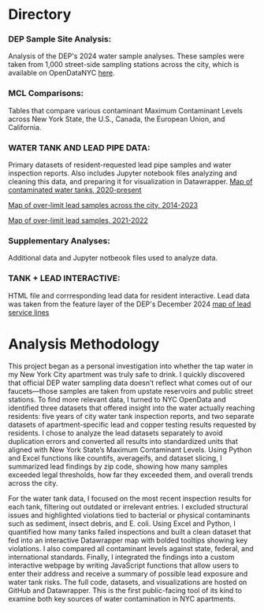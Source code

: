 # Directory

### **DEP Sample Site Analysis**: 
Analysis of the DEP's 2024 water sample analyses. These samples were taken from 1,000 street-side sampling stations across the city, which is available on OpenDataNYC [here](https://data.cityofnewyork.us/Environment/Drinking-Water-Quality-Distribution-Monitoring-Dat/bkwf-xfky/data_preview).

### **MCL Comparisons**: 
Tables that compare various contaminant Maximum Contaminant Levels across New York State, the U.S., Canada, the European Union, and California.

### **WATER TANK AND LEAD PIPE DATA**: 
Primary datasets of resident-requested lead pipe samples and water inspection reports. Also includes Jupyter notebook files analyzing and cleaning this data, and preparing it for visualization in Datawrapper.
  [Map of contaminated water tanks, 2020-present](https://www.datawrapper.de/_/nBf2l/?v=9)
  
  [Map of over-limit lead samples across the city, 2014-2023](https://www.datawrapper.de/_/Bzzc4/?v=6)
  
  [Map of over-limit lead samples, 2021-2022](https://www.datawrapper.de/_/ykxO3/?v=6)

### **Supplementary Analyses**: 
Additional data and Jupyter notbeook files used to analyze data.

### **TANK + LEAD INTERACTIVE**: 
HTML file and corrresponding lead data for resident interactive. Lead data was taken from the feature layer of the DEP's December 2024 [map of lead service lines](https://nycdep.maps.arcgis.com/apps/View/index.html?appid=fe8c7a4dd6d24959ac765660ba3a7c1a)


# Analysis Methodology

This project began as a personal investigation into whether the tap water in my New York City apartment was truly safe to drink. I quickly discovered that official DEP water sampling data doesn’t reflect what comes out of our faucets—those samples are taken from upstate reservoirs and public street stations. To find more relevant data, I turned to NYC OpenData and identified three datasets that offered insight into the water actually reaching residents: five years of city water tank inspection reports, and two separate datasets of apartment-specific lead and copper testing results requested by residents. I chose to analyze the lead datasets separately to avoid duplication errors and converted all results into standardized units that aligned with New York State’s Maximum Contaminant Levels. Using Python and Excel functions like countifs, averageifs, and dataset slicing, I summarized lead findings by zip code, showing how many samples exceeded legal thresholds, how far they exceeded them, and overall trends across the city.

For the water tank data, I focused on the most recent inspection results for each tank, filtering out outdated or irrelevant entries. I excluded structural issues and highlighted violations tied to bacterial or physical contaminants such as sediment, insect debris, and E. coli. Using Excel and Python, I quantified how many tanks failed inspections and built a clean dataset that fed into an interactive Datawrapper map with bolded tooltips showing key violations. I also compared all contaminant levels against state, federal, and international standards. Finally, I integrated the findings into a custom interactive webpage by writing JavaScript functions that allow users to enter their address and receive a summary of possible lead exposure and water tank risks. The full code, datasets, and visualizations are hosted on GitHub and Datawrapper. This is the first public-facing tool of its kind to examine both key sources of water contamination in NYC apartments.

